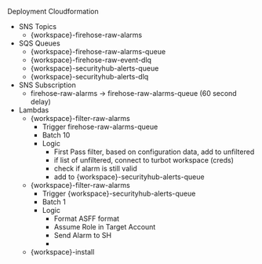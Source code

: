 Deployment Cloudformation
- SNS Topics
  - {workspace}-firehose-raw-alarms
- SQS Queues
  - {workspace}-firehose-raw-alarms-queue
  - {workspace}-firehose-raw-event-dlq
  - {workspace}-securityhub-alerts-queue
  - {workspace}-securityhub-alerts-dlq
- SNS Subscription
  - firehose-raw-alarms -> firehose-raw-alarms-queue (60 second delay)
- Lambdas
  - {workspace}-filter-raw-alarms
    - Trigger firehose-raw-alarms-queue
    - Batch 10
    - Logic
      - First Pass filter, based on configuration data, add to unfiltered
      - if list of unfiltered, connect to turbot workspace (creds)
      - check if alarm is still valid
      - add to {workspace}-securityhub-alerts-queue
  - {workspace}-filter-raw-alarms
    - Trigger {workspace}-securityhub-alerts-queue
    - Batch 1
    - Logic
      - Format ASFF format
      - Assume Role in Target Account
      - Send Alarm to SH
      -
  - {workspace}-install

